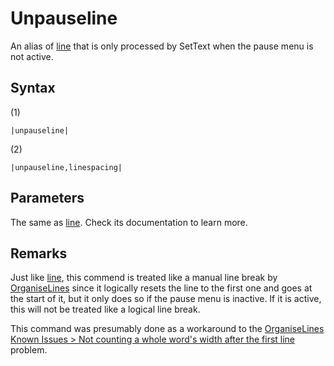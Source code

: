 # Unpauseline

An alias of [line](Line.md) that is only processed by SetText when the pause menu is not active.

## Syntax

(1)

````
|unpauseline|
````

(2)

````
|unpauseline,linespacing|
````

## Parameters

The same as [line](Line.md). Check its documentation to learn more.

## Remarks

Just like [line](Line.md), this commend is treated like a manual line break by [OrganiseLines](../Related%20Systems/Automatic%20Line%20Breaks/OrganiseLines.md) since it logically resets the line to the first one and goes at the start of it, but it only does so if the pause menu is inactive. If it is active, this will not be treated like a logical line break.

This command was presumably done as a workaround to the [OrganiseLines Known Issues > Not counting a whole word's width after the first line](../Related%20Systems/Automatic%20Line%20Breaks/OrganiseLines%20Known%20Issues.md#not-counting-a-whole-word-s-width-after-the-first-line) problem.
